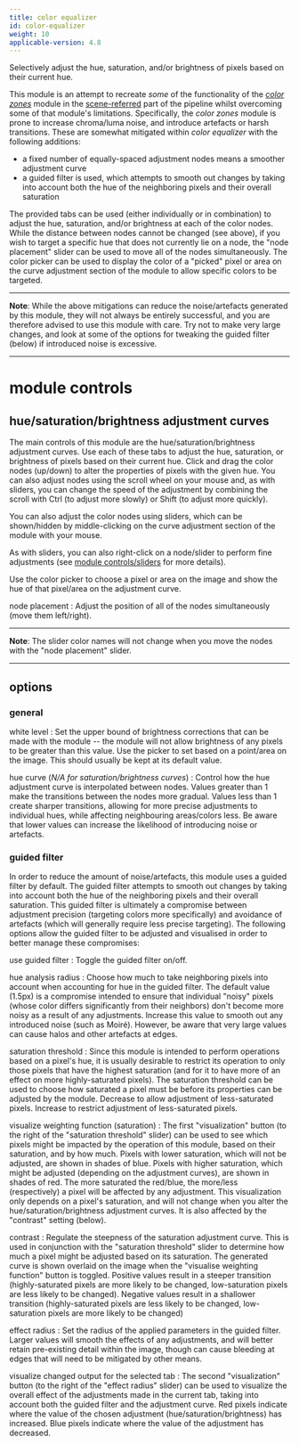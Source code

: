 ```yaml
---
title: color equalizer
id: color-equalizer
weight: 10
applicable-version: 4.8
---
```


Selectively adjust the hue, saturation, and/or brightness of pixels based on their current hue.

This module is an attempt to recreate _some_ of the functionality of the [_color zones_](./color-zones.md) module in the [scene-referred](../../special-topics/color-pipeline.md) part of the pipeline whilst overcoming some of that module's limitations. Specifically, the _color zones_ module is prone to increase chroma/luma noise, and introduce artefacts or harsh transitions. These are somewhat mitigated within _color equalizer_ with the following additions:

- a fixed number of equally-spaced adjustment nodes means a smoother adjustment curve
- a guided filter is used, which attempts to smooth out changes by taking into account both the hue of the neighboring pixels and their overall saturation

The provided tabs can be used (either individually or in combination) to adjust the hue, saturation, and/or brightness at each of the color nodes. While the distance between nodes cannot be changed (see above), if you wish to target a specific hue that does not currently lie on a node, the "node placement" slider can be used to move all of the nodes simultaneously. The color picker can be used to display the color of a "picked" pixel or area on the curve adjustment section of the module to allow specific colors to be targeted.

---

**Note**: While the above mitigations can reduce the noise/artefacts generated by this module, they will not always be entirely successful, and you are therefore advised to use this module with care. Try not to make very large changes, and look at some of the options for tweaking the guided filter (below) if introduced noise is excessive.

---

# module controls

## hue/saturation/brightness adjustment curves

The main controls of this module are the hue/saturation/brightness adjustment curves. Use each of these tabs to adjust the hue, saturation, or brightness of pixels based on their current hue. Click and drag the color nodes (up/down) to alter the properties of pixels with the given hue. You can also adjust nodes using the scroll wheel on your mouse and, as with sliders, you can change the speed of the adjustment by combining the scroll with Ctrl (to adjust more slowly) or Shift (to adjust more quickly).

You can also adjust the color nodes using sliders, which can be shown/hidden by middle-clicking on the curve adjustment section of the module with your mouse.

As with sliders, you can also right-click on a node/slider to perform fine adjustments (see [module controls/sliders](../../darkroom/processing-modules/module-controls.md#sliders) for more details).

Use the color picker to choose a pixel or area on the image and show the hue of that pixel/area on the adjustment curve.

node placement
: Adjust the position of all of the nodes simultaneously (move them left/right).

---

**Note**: The slider color names will not change when you move the nodes with the "node placement" slider.

---

## options

### general

white level
: Set the upper bound of brightness corrections that can be made with the module -- the module will not allow brightness of any pixels to be greater than this value. Use the picker to set based on a point/area on the image. This should usually be kept at its default value.

hue curve (_N/A for saturation/brightness curves_)
: Control how the hue adjustment curve is interpolated between nodes. Values greater than 1 make the transitions between the nodes more gradual. Values less than 1 create sharper transitions, allowing for more precise adjustments to individual hues, while affecting neighbouring areas/colors less. Be aware that lower values can increase the likelihood of introducing noise or artefacts.

### guided filter

In order to reduce the amount of noise/artefacts, this module uses a guided filter by default. The guided filter attempts to smooth out changes by taking into account both the hue of the neighboring pixels and their overall saturation. This guided filter is ultimately a compromise between adjustment precision (targeting colors more specifically) and avoidance of artefacts (which will generally require less precise targeting). The following options allow the guided filter to be adjusted and visualised in order to better manage these compromises:

use guided filter
: Toggle the guided filter on/off.

hue analysis radius
: Choose how much to take neighboring pixels into account when accounting for hue in the guided filter. The default value (1.5px) is a compromise intended to ensure that individual "noisy" pixels (whose color differs significantly from their neighbors) don't become more noisy as a result of any adjustments. Increase this value to smooth out any introduced noise (such as Moiré). However, be aware that very large values can cause halos and other artefacts at edges.

saturation threshold
: Since this module is intended to perform operations based on a pixel's hue, it is usually desirable to restrict its operation to only those pixels that have the highest saturation (and for it to have more of an effect on more highly-saturated pixels). The saturation threshold can be used to choose how saturated a pixel must be before its properties can be adjusted by the module. Decrease to allow adjustment of less-saturated pixels. Increase to restrict adjustment of less-saturated pixels.

visualize weighting function (saturation)
: The first "visualization" button (to the right of the "saturation threshold" slider) can be used to see which pixels might be impacted by the operation of this module, based on their saturation, and by how much. Pixels with lower saturation, which will not be adjusted, are shown in shades of blue. Pixels with higher saturation, which might be adjusted (depending on the adjustment curves), are shown in shades of red. The more saturated the red/blue, the more/less (respectively) a pixel will be affected by any adjustment. This visualization only depends on a pixel's saturation, and will not change when you alter the hue/saturation/brightness adjustment curves. It is also affected by the "contrast" setting (below).

contrast
: Regulate the steepness of the saturation adjustment curve. This is used in conjunction with the "saturation threshold" slider to determine how much a pixel might be adjusted based on its saturation. The generated curve is shown overlaid on the image when the "visualise weighting function" button is toggled. Positive values result in a steeper transition (highly-saturated pixels are more likely to be changed, low-saturation pixels are less likely to be changed). Negative values result in a shallower transition (highly-saturated pixels are less likely to be changed, low-saturation pixels are more likely to be changed)

effect radius
: Set the radius of the applied parameters in the guided filter. Larger values will smooth the effects of any adjustments, and will better retain pre-existing detail within the image, though can cause bleeding at edges that will need to be mitigated by other means.

visualize changed output for the selected tab
: The second "visualization" button (to the right of the "effect radius" slider) can be used to visualize the overall effect of the adjustments made in the current tab, taking into account both the guided filter and the adjustment curve. Red pixels indicate where the value of the chosen adjustment (hue/saturation/brightness) has increased. Blue pixels indicate where the value of the adjustment has decreased.
